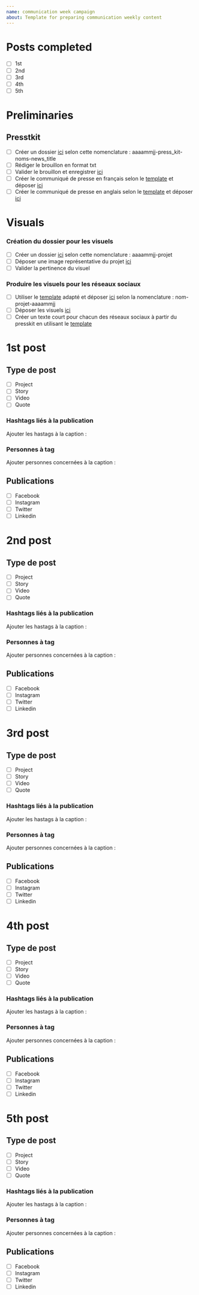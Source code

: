 ```yaml
---
name: communication week campaign
about: Template for preparing communication weekly content
---
```


# Posts completed
- [ ] 1st
- [ ] 2nd
- [ ] 3rd
- [ ] 4th
- [ ] 5th

# Preliminaries

## Presstkit
- [ ] Créer un dossier [ici](https://cirrus.gnp.umontreal.ca/index.php/f/405934) selon cette nomenclature : aaaammjj-press_kit-noms-news_title
- [ ] Rédiger le brouillon en format txt
- [ ] Valider le brouillon et enregistrer [ici](https://cirrus.gnp.umontreal.ca/index.php/f/405934)
- [ ] Créer le communiqué de presse en français selon le [template](https://cirrus.gnp.umontreal.ca/index.php/f/412212) et déposer [ici](https://cirrus.gnp.umontreal.ca/index.php/f/405934)
- [ ] Créer le communiqué de presse en anglais selon le [template](https://cirrus.gnp.umontreal.ca/index.php/f/412212) et déposer [ici](https://cirrus.gnp.umontreal.ca/index.php/f/405934)

# Visuals

### Création du dossier pour les visuels
- [ ] Créer un dossier [ici](https://cirrus.gnp.umontreal.ca/index.php/f/410304) selon cette nomenclature : aaaammjj-projet
- [ ] Déposer une image représentative du projet [ici](https://cirrus.gnp.umontreal.ca/index.php/f/410304)
- [ ] Valider la pertinence du visuel

### Produire les visuels pour les réseaux sociaux
- [ ] Utiliser le [template](https://cirrus.gnp.umontreal.ca/index.php/f/415932) adapté et déposer [ici](https://cirrus.gnp.umontreal.ca/index.php/f/410304) selon la nomenclature : nom-projet-aaaammjj
- [ ] Déposer les visuels [ici](https://cirrus.gnp.umontreal.ca/index.php/f/410304)
- [ ] Créer un texte court pour chacun des réseaux sociaux à partir du presskit en utilisant le [template](https://cirrus.gnp.umontreal.ca/index.php/f/414293)

# 1st post

## Type de post
- [ ] Project
- [ ] Story
- [ ] Video
- [ ] Quote

### Hashtags liés à la publication

Ajouter les hastags à la caption : <!-- Définissez les hashtags de la publication -->

### Personnes à tag
Ajouter personnes concernées à la caption : <!-- Définissez les personnes à identifier sur la publication et trouver leurs réseaux sociaux -->

## Publications

- [ ] Facebook
- [ ] Instagram
- [ ] Twitter
- [ ] Linkedin

# 2nd post

## Type de post
- [ ] Project
- [ ] Story
- [ ] Video
- [ ] Quote

### Hashtags liés à la publication

Ajouter les hastags à la caption : <!-- Définissez les hashtags de la publication -->

### Personnes à tag
Ajouter personnes concernées à la caption : <!-- Définissez les personnes à identifier sur la publication et trouver leurs réseaux sociaux -->

## Publications

- [ ] Facebook
- [ ] Instagram
- [ ] Twitter
- [ ] Linkedin

# 3rd post

## Type de post
- [ ] Project
- [ ] Story
- [ ] Video
- [ ] Quote

### Hashtags liés à la publication

Ajouter les hastags à la caption : <!-- Définissez les hashtags de la publication -->

### Personnes à tag
Ajouter personnes concernées à la caption : <!-- Définissez les personnes à identifier sur la publication et trouver leurs réseaux sociaux -->

## Publications

- [ ] Facebook
- [ ] Instagram
- [ ] Twitter
- [ ] Linkedin

# 4th post

## Type de post
- [ ] Project
- [ ] Story
- [ ] Video
- [ ] Quote

### Hashtags liés à la publication

Ajouter les hastags à la caption : <!-- Définissez les hashtags de la publication -->

### Personnes à tag
Ajouter personnes concernées à la caption : <!-- Définissez les personnes à identifier sur la publication et trouver leurs réseaux sociaux -->

## Publications

- [ ] Facebook
- [ ] Instagram
- [ ] Twitter
- [ ] Linkedin

# 5th post

## Type de post
- [ ] Project
- [ ] Story
- [ ] Video
- [ ] Quote

### Hashtags liés à la publication

Ajouter les hastags à la caption : <!-- Définissez les hashtags de la publication -->

### Personnes à tag
Ajouter personnes concernées à la caption : <!-- Définissez les personnes à identifier sur la publication et trouver leurs réseaux sociaux -->

## Publications

- [ ] Facebook
- [ ] Instagram
- [ ] Twitter
- [ ] Linkedin
